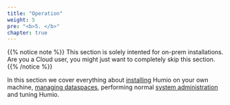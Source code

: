 ```yaml
---
title: "Operation"
weight: 5
pre: "<b>5. </b>"
chapter: true
---
```


{{% notice note %}}
This section is solely intented for on-prem installations. Are you a Cloud user, you might just want to completely
skip this section.
{{% /notice %}}

In this section we cover everything about [installing](/operation/installation/) Humio on your own machine,
[managing dataspaces](/operation/managing_dataspaces/), performing normal
[system administration](/operation/installation/system_administration/) and tuning Humio.